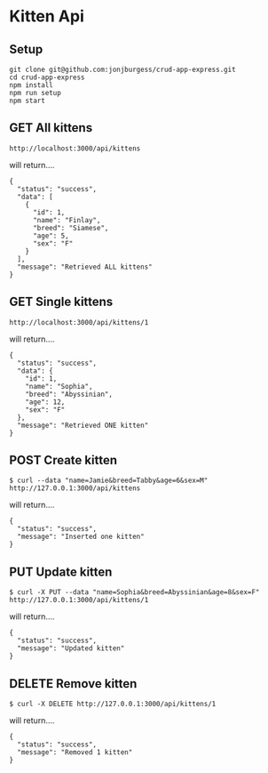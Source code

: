 # Kitten Api

## Setup
```
git clone git@github.com:jonjburgess/crud-app-express.git
cd crud-app-express
npm install
npm run setup
npm start
```

## GET All kittens
```
http://localhost:3000/api/kittens
```
will return....
```
{
  "status": "success",
  "data": [
    {
      "id": 1,
      "name": "Finlay",
      "breed": "Siamese",
      "age": 5,
      "sex": "F"
    }
  ],
  "message": "Retrieved ALL kittens"
}
```

## GET Single kittens
```
http://localhost:3000/api/kittens/1
```
will return....
```
{
  "status": "success",
  "data": {
    "id": 1,
    "name": "Sophia",
    "breed": "Abyssinian",
    "age": 12,
    "sex": "F"
  },
  "message": "Retrieved ONE kitten"
}
```

## POST Create kitten
```
$ curl --data "name=Jamie&breed=Tabby&age=6&sex=M" http://127.0.0.1:3000/api/kittens
```
will return....
```
{
  "status": "success",
  "message": "Inserted one kitten"
}
```

## PUT Update kitten
```
$ curl -X PUT --data "name=Sophia&breed=Abyssinian&age=8&sex=F" http://127.0.0.1:3000/api/kittens/1
```
will return....
```
{
  "status": "success",
  "message": "Updated kitten"
}
```

## DELETE Remove kitten
```
$ curl -X DELETE http://127.0.0.1:3000/api/kittens/1
```
will return....
```
{
  "status": "success",
  "message": "Removed 1 kitten"
}
```
